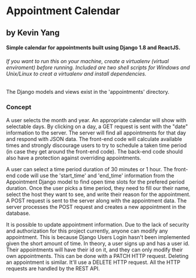 # Appointment Calendar
## by Kevin Yang
#### Simple calendar for appointments built using Django 1.8 and ReactJS.

###### If you want to run this on your machine, create a virtualenv (virtual enviroment) before running. Included are two shell scripts for Windows and Unix/Linux to creat a virtualenv and install dependencies.

The Django models and views exist in the 'appointments' directory.

### Concept

A user selects the month and year. An appropriate calendar will show with selectable days. By clicking on a day, a GET request is sent with the "date" information to the server. The server will find all appointments for that day and respond with JSON data. The front-end code will calculate available times and strongly discourage users to try to schedule a taken time period (in case they get around the front-end code). The back-end code should also have a protection against overriding appointments.

A user can select a time period duration of 30 minutes or 1 hour. The front-end code will use the 'start_time' and 'end_time' information from the Appointment Django model to find open time slots for the prefered period duration. Once the user picks a time period, they need to fill our their name, select the host they want to see, and write their reason for the appointment. A POST request is sent to the server along with the appointment data. The server processes the POST request and creates a new appointment in the database.

It is possible to update appointment information. Due to the lack of security and authorization for this project currently, anyone can modify any appointment. This is because Django Users Login hasn't been implemented given the short amount of time. In theory, a user signs up and has a user id. Their appointments will have their id on it, and they can only modify their own appointments. This can be done with a PATCH HTTP request. Deleting an appointment is similar. It'll use a DELETE HTTP request. All the HTTP requests are handled by the REST API.
